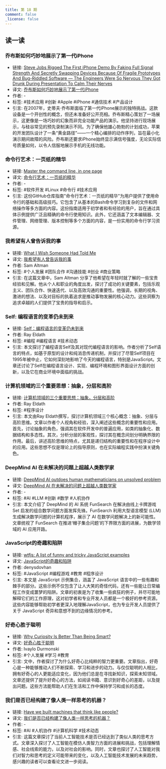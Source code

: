 ```yaml
---
title: 第 18 期
comment: false
_license: false
---
```


## 读一读

### 乔布斯如何巧妙地展示了第一代iPhone

- 链接: [Steve Jobs Rigged The First iPhone Demo By Faking Full Signal Strength And Secretly Swapping Devices Because Of Fragile Prototypes And Bug-Riddled Software — The Engineers Were So Nervous They Got Drunk During Presentation To Calm Their Nerves](https://finance.yahoo.com/news/steve-jobs-rigged-first-iphone-152527272.html)
- 译文: [乔布斯如何巧妙地展示了第一代iPhone](https://www.notion.so/iPhone-b176dfc0b9ca4413857c69ae10e2291f?pvs=21)
- 作者: -
- 标签: #技术应用 #创新 #Apple #iPhone #通信技术 #产品设计
- 引言: 在2007年，史蒂夫·乔布斯面临了第一代iPhone展示的独特挑战。这款设备是一个开创性的概念，但还未准备好公开亮相。乔布斯精心策划了一场展示，这更像是一场巧妙的幻象而非完全功能产品的演示。他坚持进行现场展示，与硅谷常见的预先录制演示不同。为了确保他雄心勃勃的计划成功，苹果的开发团队设计了一条“黄金路径”——一个精心编排的动作序列，旨在最小化演示期间故障的风险。乔布斯还要求iPhone始终显示满信号强度，无论实际信号质量如何，以令人信服地展示手机的无线功能。

### 命令行艺术：一页纸的精华

- 链接: [Master the command line, in one page](https://github.com/jlevy/the-art-of-command-line)
- 译文: [命令行艺术：一页纸的精华](https://github.com/jlevy/the-art-of-command-line/blob/master/README-zh.md)
- 作者: -
- 标签: #软件开发 #Linux #命令行 #技术应用
- 引言: 这份GitHub仓库指南"命令行艺术：一页纸的精华"为用户提供了使用命令行的基础和高级技巧。它包含了从基本的Bash命令学习到复杂的文件和网络操作等多方面的内容。这份指南适用于初学者和有经验的用户，旨在通过具体示例提供广泛且精确的命令行使用知识。此外，它还涵盖了文本编辑器、文件管理、网络管理、版本控制等多个方面的内容，是一份实用的命令行学习资源。

### 我希望有人曾告诉我的事

- 链接: [What I Wish Someone Had Told Me](https://blog.samaltman.com/what-i-wish-someone-had-told-me)
- 译文: [我希望有人曾告诉我的事](https://www.notion.so/05e793bad4864576912f11429de7c721?pvs=21)
- 作者: Sam Altman
- 标签: #个人发展 #团队合作 #沟通技能 #创业 #商业策略
- 引言: 在这篇文章中，Sam Altman 分享了他希望在年轻时就了解的一些宝贵经验和见解。他从个人和职业的角度出发，探讨了成功的关键要素，包括乐观主义、团队合作、快速迭代、以及高效沟通的重要性。他强调，长期的视角、激进的想法、以及对目标的执着追求是推动事物发展的核心动力。这些洞察为追求卓越的人们提供了宝贵的指导和启示。

### Self: 编程语言的变革仍未到来

- 链接: [Self：编程语言的变革仍未到来](https://ray-eldath.me/programming/self-language/)
- 作者: Ray Eldath
- 标签: #编程 #编程语言 #技术动态
- 引言: 本文探讨了编程语言Self及其对现代编程语言的影响。作者分析了Self语言的特点，如基于原型的设计和纯消息传递机制，并探讨了尽管Self项目在1995年被中止，它如何深刻地影响了今天的编程语言，特别是JavaScript。文章还讨论了Self在编程语言设计、实现、编程环境和图形界面设计方面的创新，以及它在商业环境中面临的挑战。

### 计算机领域的三个重要思想：抽象，分层和高阶

- 链接: [计算机领域的三个重要思想：抽象，分层和高阶](https://ray-eldath.me/programming/three-important-ideas/)
- 作者: Ray Eldath
- 标签: #程序设计
- 引言: 本文由Ray Eldath撰写，探讨计算机领域三个核心概念：抽象、分层与高阶思维。文章以作者个人视角和经验，深入阐述这些概念的重要性和应用。首先，讨论抽象的角色，强调其在软件开发中的普遍应用，如类的抽象化、数据结构和多态性。其次，分析分层的客观性，探讨其在概念间划分明确界限的作用。最后，讲述高阶思维的特点，尤其是递归结构的重要性和在程序设计中的应用。这些思想不仅是理论上的指导原则，也在实际编程实践中扮演关键角色。

### DeepMind AI 在未解决的问题上超越人类数学家

- 链接: [DeepMind AI outdoes human mathematicians on unsolved problem](https://www.nature.com/articles/d41586-023-04043-w)
- 译文: [DeepMind AI 在未解决的问题上超越人类数学家](https://www.notion.so/49fb0c37316949149f61722173a24bab?pvs=21)
- 作者: -
- 标签: #AI #LLM #创新 #数学 #人机协作
- 引言: 本文介绍了 DeepMind 的 AI 系统 FunSearch 在解决由线上卡牌游戏 Set 启发的组合数学问题方面发挥先锋。FunSearch 利用大型语言模型 (LLM)生成解决数学问题的计算机程序，展示了 AI 在数学问题解决上的新可能性。文章统视了 FunSearch 在推进‘帽子集合问题’的下界限方面的进展，为数学领域的 AI 应用开路。

### JavaScript的奇趣和陷阱

- 链接: [wtfjs: A list of funny and tricky JavaScript examples](https://github.com/denysdovhan/wtfjs)
- 译文: [JavaScript的奇趣和陷阱](https://github.com/denysdovhan/wtfjs/blob/master/README-zh-cn.md)
- 作者: denysdovhan
- 标签: #JavaScript #编程游戏 #教育 #程序设计
- 引言: 本文是 JavaScript 示例集合，涵盖了 JavaScript 语言中的一些有趣和棘手的部分。这些示例不仅包含了让人大笑的奇怪代码，还有一些能让日常编程工作变成噩梦的陷阱。文章的初衷是为了收集一些疯狂的例子，并尽可能地解释它们的工作原理，这对初学者和专业开发人员都是一个极好的参考资源。这些内容能够帮助初学者更深入地理解JavaScript，也为专业开发人员提供了关于 JavaScript 奇异和意想不到的边缘情况的参考。

### 好奇心胜于聪明

- 链接: [Why Curiosity Is Better Than Being Smart?](https://durmonski.com/life-advice/curiosity-is-better-than-being-smart/)
- 译文: [好奇心胜于聪明](https://www.notion.so/db2f2ffe42d64bc99e2c6d1279280026?pvs=21)
- 作者: Ivaylo Durmonski
- 标签: #个人发展 #学习 #教育
- 引言: 文中，作者探讨了为什么好奇心比纯粹的智力更重要。文章指出，好奇心是一种能够推动人们不断探索、学习和进步的动力。与仅仅聪明的人相比，拥有好奇心的人更能适应变化，因为他们总是在寻找新知识，探索未知领域。文章还提供了提升好奇心的方法，如阅读书籍、意识到好奇心的差距，以及提出问题。这些方法能帮助人们在生活和工作中保持学习和成长的态度。

### 我们是否已经构建了像人类一样思考的机器？

- 链接: [Have we built machines that think like people?](https://arxiv.org/abs/2311.16093)
- 译文: [我们是否已经构建了像人类一样思考的机器？](https://www.notion.so/a052394aa3b84957af1e882c07c14bb6?pvs=21)
- 作者: -
- 标签: #AI #人机协作 #计算机科学 #技术动态
- 引言: 这篇文章探讨了当前人工智能技术是否已经达到了类似人类的思考方式。文章深入探讨了人工智能在模仿人类智力方面的进展和挑战，包括理解情感、社会线索的能力，以及对社会的影响。同时，文章也探讨了人工智能对我们对智力和思考的定义可能带来的变化，以及人工智能技术发展的未来趋势，感兴趣的读者可以查看论文进一步阅读。
